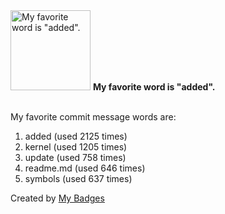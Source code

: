 <img src="https://my-badges.github.io/my-badges/favorite-word.png" alt="My favorite word is &quot;added&quot;." title="My favorite word is &quot;added&quot;." width="128">
<strong>My favorite word is &quot;added&quot;.</strong>
<br><br>

My favorite commit message words are:

1. added (used 2125 times)
2. kernel (used 1205 times)
3. update (used 758 times)
4. readme.md (used 646 times)
5. symbols (used 637 times)


Created by <a href="https://github.com/my-badges/my-badges">My Badges</a>